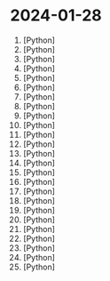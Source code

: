 # 2024-01-28

1. [](https://github.comundefined "分享 GitHub 上有趣、入门级的开源项目。Share interesting, entry-level open source projects on GitHub.") [Python]
2. [](https://github.comundefined "基于大模型搭建的微信聊天机器人，同时支持微信、企业微信、公众号、飞书、钉钉接入，可选择GPT3.5/GPT4.0/Claude/文心一言/讯飞星火/通义千问/Gemini/LinkAI，能处理文本、语音和图片，访问操作系统和互联网，支持基于自有知识库进行定制企业智能客服。") [Python]
3. [](https://github.comundefined "香色闺阁+阅读3.0书源+源阅读+爱阅书香+花火阅读+读不舍手+IPTV源+IPA巨魔应用=自动更新") [Python]
4. [](https://github.comundefined "Galgame翻译工具，支持剪贴板、OCR、HOOK，支持40余种翻译引擎。Visual Novel translate tool , support clipboard / OCR/ HOOK, support 40+ translate engines.") [Python]
5. [](https://github.comundefined "A proxy tool to bypass GFW.") [Python]
6. [](https://github.comundefined "Chinese version of CLIP which achieves Chinese cross-modal retrieval and representation generation.") [Python]
7. [](https://github.comundefined "可能是最好的PySide6中文教程！用代码实例讲解PySide6，附优质Demos、图标库、QSS皮肤、相关文章等分享！") [Python]
8. [](https://github.comundefined "A cross platform OCR Library based on PaddleOCR & OnnxRuntime & OpenVINO.") [Python]
9. [](https://github.comundefined "《动手学深度学习》：面向中文读者、能运行、可讨论。中英文版被70多个国家的500多所大学用于教学。") [Python]
10. [](https://github.comundefined "Steam 挂刀行情站 —— 24小时自动更新的 BUFF & IGXE & C5 & UUYP 挂刀比例数据 | Track cheap Steam Community Market items on buff.163.com, igxe.cn, c5game.com and youpin898.com.") [Python]
11. [](https://github.comundefined "一个攻防知识仓库") [Python]
12. [](https://github.comundefined "高清仪表盘图标（1024x1024 分辨率）") [Python]
13. [](https://github.comundefined "text2vec, text to vector. 文本向量表征工具，把文本转化为向量矩阵，实现了Word2Vec、RankBM25、Sentence-BERT、CoSENT等文本表征、文本相似度计算模型，开箱即用。") [Python]
14. [](https://github.comundefined "🚀🚀🚀feapder is an easy to use, powerful crawler framework | feapder是一款上手简单，功能强大的Python爬虫框架。内置AirSpider、Spider、TaskSpider、BatchSpider四种爬虫解决不同场景的需求。且支持断点续爬、监控报警、浏览器渲染、海量数据去重等功能。更有功能强大的爬虫管理系统feaplat为其提供方便的部署及调度") [Python]
15. [](https://github.comundefined "") [Python]
16. [](https://github.comundefined "一个自动化完成小米社区任务的脚本") [Python]
17. [](https://github.comundefined "文件快递柜-匿名口令分享文本，文件，像拿快递一样取文件（File Express Cabinet - Anonymous Passcode Sharing Text, Files, Like Taking Express Delivery for Files）") [Python]
18. [](https://github.comundefined "完全免费开源，基于 Requests 模块实现：TikTok 主页/视频/图集/原声；抖音主页/视频/图集/收藏/直播/原声/合集/评论/账号/搜索/热榜数据采集工具") [Python]
19. [](https://github.comundefined "tidevice can be used to communicate with iPhone device") [Python]
20. [](https://github.comundefined "手写实现李航《统计学习方法》书中全部算法") [Python]
21. [](https://github.comundefined "Transformers 库快速入门教程") [Python]
22. [](https://github.comundefined "😎高稳定性、🧩支持插件、🌏实时联网的 ChatGPT QQ 机器人🤖 | 支持 ChatGPT、New Bing、Claude、Google Bard、Gemini Pro、gpt4free、One API 的 QQ 机器人平台") [Python]
23. [](https://github.comundefined "Book_4_《矩阵力量》 | 鸢尾花书：从加减乘除到机器学习；上架！") [Python]
24. [](https://github.comundefined "🚀 一键部署！真正的 AI 聊天机器人！支持ChatGPT、文心一言、讯飞星火、Bing、Bard、ChatGLM、POE，多账号，人设调教，虚拟女仆、图片渲染、语音发送 | 支持 QQ、Telegram、Discord、微信 等平台") [Python]
25. [](https://github.comundefined "基于Streamlink的全自动直播录制工具，已支持哔哩哔哩、斗鱼、虎牙、抖音、YouTube、Twitch等") [Python]
